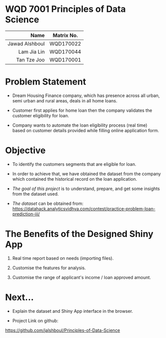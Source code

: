 WQD 7001 Principles of Data Science 
========================================================

| Name       | Matrix No.|
|----------------:|:------:|
| Jawad Alshboul | WQD170022  |
| Lam Jia Lin   |  WQD170044 |
| Tan Tze Joo  |  WQD170001 |


Problem Statement
========================================================
- Dream Housing Finance company, which has presence across all
urban, semi urban and rural areas, deals in all home loans. 

- Customer first applies for home loan then the company
validates the customer eligibility for loan.

- Company wants to automate the loan eligibility process (real time) based on customer details provided while filling online application form.


Objective
========================================================

- To identify the customers segments that are eligible for loan.

- In order to achieve that, we have obtained the dataset from the company which contained the historical record on the loan application.

- *The goal of this project* is to understand, prepare, and get some insights from the dataset used. 

- *The dataset* can be obtained from:
https://datahack.analyticsvidhya.com/contest/practice-problem-loan-prediction-iii/


The Benefits of the Designed Shiny App
========================================================

1. Real time report based on needs (importing files).

2. Customise the features for analysis.

3. Customise the range of applicant's income / loan approved amount.

Next...
========================================================

- Explain the dataset and Shiny App interface in the browser.



- Project Link on github:

https://github.com/jalshboul/Principles-of-Data-Science

